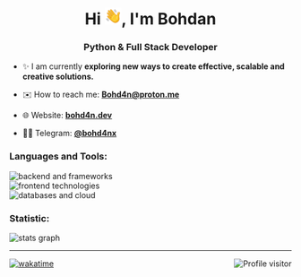 <h1 align="center">Hi <img src="./src/wave.gif" width="30px">, I'm Bohdan</h1>
<h3 align="center">Python & Full Stack Developer</h3>

- ✨ I am currently **exploring new ways to create effective, scalable and creative solutions.**

- ✉️ How to reach me: **Bohd4n@proton.me**

- 🌐 Website: **[bohd4n.dev](https://www.bohd4n.dev/)**

- 👨‍💻 Telegram: **[@bohd4nx](https://t.me/bohd4nx)**

<h3 align="left">Languages and Tools: </h3>
<div align="left">
  <img src="https://skillicons.dev/icons?i=py,django,fastapi,flask,nodejs,express" height="35" alt="backend and frameworks"  />
</div>
<div align="left">
  <img src="https://skillicons.dev/icons?i=react,tailwind,astro,js,ts,html,css" height="35" alt="frontend technologies"  />
</div>
<div align="left">
  <img src="https://skillicons.dev/icons?i=mysql,postgresql,aws,vercel,sqlite,docker,mongodb" height="35" alt="databases and cloud"  />
</div>

####

<h3 align="left">Statistic: </h3>

  <img src="https://github-readme-stats.vercel.app/api?username=bohd4nx&hide_title=false&hide_rank=false&show_icons=true&include_all_commits=true&count_private=true&disable_animations=false&theme=dark&locale=en&hide_border=false&order=1" height="150" alt="stats graph"  />

---

<a href="https://komarev.com/ghpvc/?username=bohd4nx">
  <img align="right" src="https://komarev.com/ghpvc/?username=bohd4nx&label=Profile%20views&color=0e75b6&style=plastic" alt="Profile visitor" />
</a>

[![wakatime](https://wakatime.com/badge/user/018d7e22-9a95-433a-bf5f-916fa8a41cbf.svg?style=plastic)](https://wakatime.com/@018d7e22-9a95-433a-bf5f-916fa8a41cbf)

